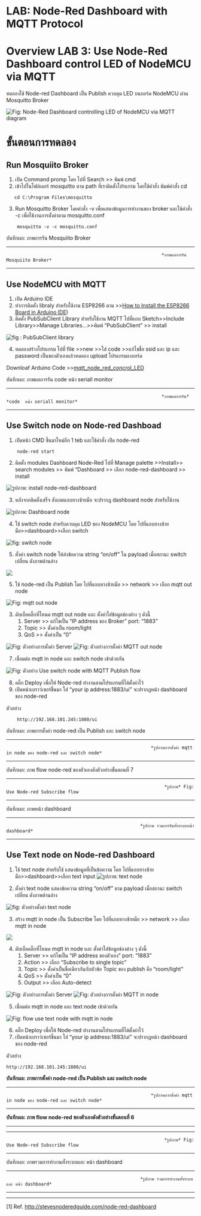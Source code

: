 # LAB: Node-Red Dashboard with MQTT Protocol


# **Overview LAB 3: Use Node-Red Dashboard control LED of NodeMCU via MQTT**
    
   ทดลองใช้ Node-red Dashboard  เป็น Publish ควบคุม LED บนบอร์ด NodeMCU ผ่าน Mosquitto 
Broker 


![Fig: Node-Red Dashboard controlling LED of NodeMCU via MQTT diagram](https://paper-attachments.dropboxusercontent.com/s_5B2CDC83F09B6CAA259D6A1C2DA4E12C8BBA30AF2DF3C11B70D082BF17634CD2_1675589770699_file.png)


# **ขั้นตอนการทดลอง**


## **Run Mosquiito Broker**

1. เปิด Command promp โดย ไปที่ Search >> พิมพ์ cmd
2. เข้าไปในโฟล์เดอร์ mosquitto ตาม path ที่เราติดตั้งโปรแกรม โดยใช้คำสั่ง พิมพ์คำสั่ง cd 
 
```
   cd C:\Program Files\mosquitto
```

3. Run Mosquitto Broker โดยคำสั่ง -v เพื่อแสดงข้อมูลการทำงานของ broker และใช้คำสั่ง -c เพื่อใช้งานการตั้งค่าตาม mosquitto.conf 


```
    mosquitto -v -c mosquitto.conf
```



บันทึกผล: ภาพการรัน Mosquiito Broker

----------

                                                              *ภาพผลการรัน Mosquiito Broker*



----------

## **Use NodeMCU with MQTT**

1. เปิด Arduino IDE 
2. ทำการติดตั้ง libraly สำหรับใช้งาน ESP8266 ตาม >>[How to Install the ESP8266 Board in Arduino IDE](https://randomnerdtutorials.com/how-to-install-esp8266-board-arduino-ide/))
3. ติดตั้ง PubSubClient Library สำหรับใช้งาน MQTT ไปที่แถบ Sketch>>Include Library>>Manage Libraries…>>พิมพ์ “PubSubClient” >> install


![fig : PubSubClient library](https://paper-attachments.dropboxusercontent.com/s_5B2CDC83F09B6CAA259D6A1C2DA4E12C8BBA30AF2DF3C11B70D082BF17634CD2_1675593267756_Untitled.png)

4. ทดลองสร้างโปรแกรม ไปที่ file >>new >>ใส่ code >>แก้ไขชื่อ ssid และ ip และ password เป็นของตัวเองแล้วทดลอง upload โปรแกรมลงบอร์ด

Downloaf Arduino Code >>[mqtt_node_red_concrol_LED](https://github.com/Advance-Innovation-Centre-AIC/EE_Curriculum/tree/main/term2_65_EMB62_IoT/LAB02/arduino%20code)


บันทึกผล: ภาพผลการรัน code หน้า seriall monitor

----------



                                                              *ภาพผลการรัน* *code  หน้า seriall monitor*



----------


## **Use Switch node on  Node-red Dashboad** 
1. เปิดหน้า CMD ขึ้นมาใหม่อีก 1 teb และใช้คำสั่ง เปิด node-red 
 
 
```    
    node-red start 
```


2. ติดตั้ง modules Dashboard Node-Red ไปที่ Manage palette >>Install>> search modules >> พิมพ์ “Dashboard >> เลือก node-red-dashboard >> install


![รูปภาพ: install node-red-dashboard](https://paper-attachments.dropboxusercontent.com/s_E1F4097AE86D6BC006BA3F68803FE6B26B34FEC61653B412A44A5B3B4028A764_1668755968870_file.png)



3. หลังจากติดตั้งเสร็จ สังเกตแถบทางซ้ายมือ จะปรากฎ dashboard node สำหรับใช้งาน


![รูปภาพ: Dashboard node](https://paper-attachments.dropboxusercontent.com/s_E1F4097AE86D6BC006BA3F68803FE6B26B34FEC61653B412A44A5B3B4028A764_1668756487606_file.png)

4. ใช้ switch node สำหรับควบคุม LED ของ NodeMCU  โดย ไปที่แถบทางซ้ายมือ>>dashboard>>เลือก switch



![fig: switch node](https://paper-attachments.dropboxusercontent.com/s_5B2CDC83F09B6CAA259D6A1C2DA4E12C8BBA30AF2DF3C11B70D082BF17634CD2_1675591211022_Untitled.png)



5. ตั้งค่า switch node ให้ส่งข้อความ string “on/off” ใน payload เมื่อสถานะ switch เปลี่ยน ดังภาพด้านล่าง


![](https://paper-attachments.dropboxusercontent.com/s_5B2CDC83F09B6CAA259D6A1C2DA4E12C8BBA30AF2DF3C11B70D082BF17634CD2_1675591331158_image.png)



5. ใช้ node-red เป็น Publish โดย ไปที่แถบทางซ้ายมือ >> network >> เลือก mqtt out node


![Fig: mqtt out node](https://paper-attachments.dropboxusercontent.com/s_DA7F9304F7FD16C94028EC84CCC3FE7AF8CB3BE2BB9AC49BF08A86122CCAFA23_1675414749610_file.png)



3. ดับเบิ้ลคลิ๊กที่โหนด mqtt out node และ ตั้งค่าใส่ข้อมูลช่องต่าง ๆ ดังนี้
    1. Server >> แก้ไขเป็น “IP address ของ Broker” port: “1883”
    2. Topic >> ตั้งค่าเป็น room/light
    3. QoS >> ตั้งค่าเป็น “0” 
    
![Fig: ตัวอย่างการตั้งค่า Server](https://paper-attachments.dropboxusercontent.com/s_DA7F9304F7FD16C94028EC84CCC3FE7AF8CB3BE2BB9AC49BF08A86122CCAFA23_1675414885865_image.png)
![Fig: ตัวอย่างการตั้งค่า MQTT out node](https://paper-attachments.dropboxusercontent.com/s_DA7F9304F7FD16C94028EC84CCC3FE7AF8CB3BE2BB9AC49BF08A86122CCAFA23_1675414930644_image.png)



7. เชื่อมต่อ mqtt in node และ  switch node เข้าด้วยกัน


![Fig: ตัวอย่าง Use switch node with MQTT Publish flow](https://paper-attachments.dropboxusercontent.com/s_5B2CDC83F09B6CAA259D6A1C2DA4E12C8BBA30AF2DF3C11B70D082BF17634CD2_1675591649598_image.png)


8. คลิ๊ก Deploy เพื่อให้ Node-red ทำงานตามโปรแกรมที่ได้ตั้งค่าไว้
9.  เปิดหน้าเบราว์เซอร์ขึ้นมา ใส่ “your ip address:1883/ui”  จะปรากฎหน้า dashboard ของ node-red 


ตัวอย่าง

```
    http://192.168.101.245:1880/ui
```

บันทึกผล: ภาพการตั้งค่า node-red เป็น Publish และ switch node


----------

                                                          *รูปภาพการตั้งค่า mqtt in node ของ node-red และ switch node*


----------


บันทึกผล: ภาพ flow node-red  ของตัวเองดังตัวอย่างขั้นตอนที่ 7


----------


                                                               *รูปภาพ* Fig: Use Node-red Subscribe flow


----------


บันทึกผล: ภาพหน้า dashboard


----------

                                                      *รูปภาพ รวมการรันทั้งระบบหน้า dashboard* 


----------


## **Use Text node on Node-red Dashboard** 


1. ใช้ text node สำหรับใช้ แสดงข้อมูลที่เป็นข้อความ โดย ไปที่แถบทางซ้ายมือ>>dashboard>>เลือก text input
![รูปภาพ: text node](https://paper-attachments.dropboxusercontent.com/s_E1F4097AE86D6BC006BA3F68803FE6B26B34FEC61653B412A44A5B3B4028A764_1668758369209_image.png)

2. ตั้งค่า text node แสดงข้อความ string “on/off” ตาม payload เมื่อสถานะ switch เปลี่ยน ดังภาพด้านล่าง


![fig: ตัวอย่างตั้งค่า text node](https://paper-attachments.dropboxusercontent.com/s_5B2CDC83F09B6CAA259D6A1C2DA4E12C8BBA30AF2DF3C11B70D082BF17634CD2_1675594561775_Untitled.png)



3. สร้าง mqtt in node เป็น Subscribe โดย ไปที่แถบทางซ้ายมือ >> network >> เลือก mqtt in node


![](https://paper-attachments.dropboxusercontent.com/s_7788A459FC6A88558CA5CA14FB949EF0AF66791C1E6DA46173C45740A9B53F44_1674121375258_Screenshot+2023-01-19+164133.png)



4. ดับเบิ้ลคลิ๊กที่โหนด mqtt in node และ ตั้งค่าใส่ข้อมูลช่องต่าง ๆ ดังนี้
    1. Server >> แก้ไขเป็น “IP address ของตัวเอง” port: “1883”
    2. Action >> เลือก “Subscribe to single topic”
    3. Topic >> ตั้งค่าเป็นชื่อเดียวกันกับหัวข้อ Topic ของ publish คือ “room/light”
    4. QoS >> ตั้งค่าเป็น “0” 
    5. Output >> เลือก Auto-detect
    
![Fig: ตัวอย่างการตั้งค่า Server](https://paper-attachments.dropboxusercontent.com/s_DA7F9304F7FD16C94028EC84CCC3FE7AF8CB3BE2BB9AC49BF08A86122CCAFA23_1675391744627_image.png)
![Fig: ตัวอย่างการตั้งค่า MQTT in node](https://paper-attachments.dropboxusercontent.com/s_DA7F9304F7FD16C94028EC84CCC3FE7AF8CB3BE2BB9AC49BF08A86122CCAFA23_1675392598210_image.png)


  


5. เชื่อมต่อ mqtt in node และ  text node เข้าด้วยกัน


![Fig: flow use text node with mqtt in node](https://paper-attachments.dropboxusercontent.com/s_5B2CDC83F09B6CAA259D6A1C2DA4E12C8BBA30AF2DF3C11B70D082BF17634CD2_1675594473397_image.png)



6. คลิ๊ก Deploy เพื่อให้ Node-red ทำงานตามโปรแกรมที่ได้ตั้งค่าไว้
7.  เปิดหน้าเบราว์เซอร์ขึ้นมา ใส่ “your ip address:1883/ui”  จะปรากฎหน้า dashboard ของ node-red 

ตัวอย่าง

    http://192.168.101.245:1880/ui

**บันทึกผล: ภาพการตั้งค่า node-red เป็น Publish และ switch node**

----------




                                                          *รูปภาพการตั้งค่า mqtt in node ของ node-red และ switch node*





----------

**บันทึกผล: ภาพ flow node-red  ของตัวเองดังตัวอย่างขั้นตอนที่ 6**
 ****

----------




                                                               *รูปภาพ* Fig: Use Node-red Subscribe flow





----------


บันทึกผล: ภาพรวมการทำงานทั้งระบบและ หน้า dashboard


----------


                                                      *รูปภาพ รวมการทำงานทั้งระบบและ หน้า dashboard*




----------
----------


[1] Ref. http://stevesnoderedguide.com/node-red-dashboard


